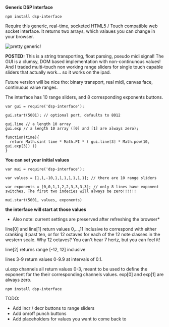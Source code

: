 **Generic DSP Interface**

    npm install dsp-interface

Require this generic, real-time, socketed HTML5 / Touch compatible web socket interface. It returns two arrays, which valaues you can change in your browser.

![pretty generic!](http://i.imgur.com/ix99W.jpg)

**POSTED:** This is a string transporting, float parsing, pseudo midi signal! The GUI is a clumsy, DOM based implementation with non-continunous values! And I traded multi-touch non working range sliders for single touch capable sliders that actually work... so it works on the ipad.

Future version will be nice tho: binary transport, real midi, canvas face, continuous value ranges.

The interface has 10 range sliders, and 8 corresponding exponents buttons.

    var gui = require('dsp-interface');

    gui.start(5001); // optional port, defaults to 8012

    gui.line // a length 10 array
    gui.exp // a length 10 array ([0] and [1] are always zero);

    function(time){
      return Math.sin( time * Math.PI * ( gui.line[3] * Math.pow(10, gui.exp[3]) ))
    }

**You can set your initial values**

    var mui = require('dsp-interface');

    var values = [1,1,-10,1,1,1,1,1,1,1]; // there are 10 range sliders

    var exponents = [0,0,1,1,2,2,3,3,3,3]; // only 8 lines have exponent switches. The first two indecies will always be zero!!!!!!

    mui.start(5001, values, exponents)

**the interface will start at those values**

* Also note: current settings are preserved after refreshing the browser*

line[0] and line[1] return values 0,...,11 inclusive to correspond with either cranking it past ten, or for 12 octaves for each of the 12 note classes in the western scale. Why 12 octaves? You can't hear 7 hertz, but you can feel it!

line[2] returns range [-12, 12] inclusive 

lines 3-9 return values 0-9.9 at intervals of 0.1. 

ui.exp channels all return values 0-3, meant to be used to define the exponent for the their corresponding channels values. exp[0] and exp[1] are always zero.

    npm install dsp-interface


TODO:

* Add incr / decr buttons to range sliders
* Add on/off punch buttons
* Add placeholders for values you want to come back to